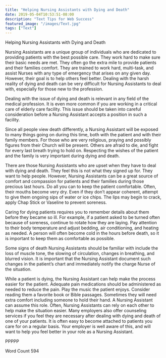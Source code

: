 ```yaml
---
title: "Helping Nursing Assistants with Dying and Death"
date: 2019-05-04T10:53:51-08:00
description: "Text Tips for Web Success"
featured_image: "/images/Text.jpg"
tags: ["Text"]
---
```


Helping Nursing Assistants with Dying and Death

Nursing Assistants are a unique group of individuals who are dedicated to providing patients with the best possible care. They work hard to make sure their basic needs are met. They often go the extra mile to provide patients and their families comfort. They are trained to work hard, multi-task, and assist Nurses with any type of emergency that arises on any given day. However, their goal is to help others feel better. Dealing with the harsh reality of dying and death can be very difficult for Nursing Assistants to deal with, especially for those new to the profession.

Dealing with the issue of dying and death is relevant in any field of the medical profession. It is even more common if you are working in a critical care of elderly care facility. This issue should be taken into careful consideration before a Nursing Assistant accepts a position in such a facility. 

Since all people view death differently, a Nursing Assistant will be exposed to many things going on during this time, both with the patient and with their family members. For those who are very religious, praying and possibly figures from their Church will be present. Others are afraid to die, and fight for every last breath trying to hold on. Respecting the wishes of the patient and the family is very important during dying and death.

There are those Nursing Assistants who are upset when they have to deal with dying and death. They feel this is not what they signed up for. They want to help people. However, Nursing Assistants can be a great source of comfort and compassion for patients and their families during those precious last hours. Do all you can to keep the patient comfortable. Often, their mouths become very dry. Even if they don’t appear coherent, attempt to give them ongoing sips of water or ice chips. The lips may begin to crack, apply Chap Stick or Vaseline to prevent soreness. 

Caring for dying patients requires you to remember details about them before they became so ill. For example, if a patient asked to be turned often because of soreness, continue to rotate how they are laying. Pay attention to their body temperature and adjust bedding, air conditioning, and heating as needed. A person will often become cold in the hours before death, so it is important to keep them as comfortable as possible. 

Some signs of death Nursing Assistants should be familiar with include the loss of muscle tone, the slowing of circulation, changes in breathing, and blurred vision. It is important that the Nursing Assistant document such changes in the patient’s chart and immediately notify the charge Nurse of the situation. 

While a patient is dying, the Nursing Assistant can help make the process easier for the patient. Adequate pain medications should be administered as needed to reduce the pain. Play the music the patient enjoys. Consider reading them a favorite book or Bible passages. Sometimes they will need extra comfort including someone to hold their hand. A Nursing Assistant can assume this role. Often, Nursing Assistants can rely on each other to help make the situation easier. Many employers also offer counseling services if you feel they are necessary after dealing with dying and death of one of  your patients. It is often easy to become attached to patients you care for on a regular basis. Your employer is well aware of this, and will want to help you feel better in your role as a Nursing Assistant. 

PPPPP

Word Count 594









